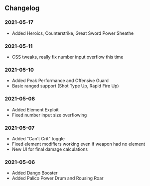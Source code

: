 ## Changelog

### 2021-05-17

- Added Heroics, Counterstrike, Great Sword Power Sheathe

### 2021-05-11

- CSS tweaks, really fix number input overflow this time

### 2021-05-10

- Added Peak Performance and Offensive Guard
- Basic ranged support (Shot Type Up, Rapid Fire Up)

### 2021-05-08

- Added Element Exploit
- Fixed number input size overflowing

### 2021-05-07

- Added "Can't Crit" toggle
- Fixed element modifiers working even if weapon had no element
- New UI for final damage calculations

### 2021-05-06

- Added Dango Booster
- Added Palico Power Drum and Rousing Roar
